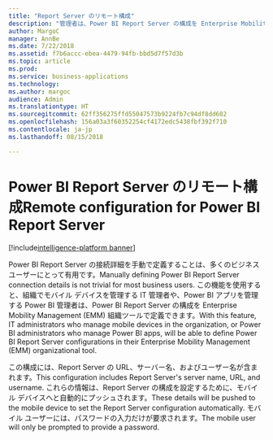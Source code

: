 ```yaml
---
title: "Report Server のリモート構成"
description: "管理者は、Power BI Report Server の構成を Enterprise Mobility Management (EMM) 組織ツールで定義できるようになります。"
author: MargoC
manager: AnnBe
ms.date: 7/22/2018
ms.assetid: f7b6accc-ebea-4479-94fb-bbd5d7f57d3b
ms.topic: article
ms.prod: 
ms.service: business-applications
ms.technology: 
ms.author: margoc
audience: Admin
ms.translationtype: HT
ms.sourcegitcommit: 62ff356275ffd55047573b9224fb7c94df8dd602
ms.openlocfilehash: 156a03a3f60352254cf4172edc5438fbf392f710
ms.contentlocale: ja-jp
ms.lasthandoff: 08/15/2018

---
```

# <a name="remote-configuration-for-power-bi-report-server"></a><span data-ttu-id="2b620-103">Power BI Report Server のリモート構成</span><span class="sxs-lookup"><span data-stu-id="2b620-103">Remote configuration for Power BI Report Server</span></span>

[!include[intelligence-platform banner](../../includes/intelligence-platform.md)]




<span data-ttu-id="2b620-104">Power BI Report Server の接続詳細を手動で定義することは、多くのビジネス ユーザーにとって有用です。</span><span class="sxs-lookup"><span data-stu-id="2b620-104">Manually defining Power BI Report Server connection details is not trivial for most business users.</span></span> <span data-ttu-id="2b620-105">この機能を使用すると、組織でモバイル デバイスを管理する IT 管理者や、Power BI アプリを管理する Power BI 管理者は、Power BI Report Server の構成を Enterprise Mobility Management (EMM) 組織ツールで定義できます。</span><span class="sxs-lookup"><span data-stu-id="2b620-105">With this feature, IT administrators who manage mobile devices in the organization, or Power BI administrators who manage Power BI apps, will be able to define Power BI Report Server configurations in their Enterprise Mobility Management (EMM) organizational tool.</span></span> 

<span data-ttu-id="2b620-106">この構成には、Report Server の URL、サーバー名、およびユーザー名が含まれます。</span><span class="sxs-lookup"><span data-stu-id="2b620-106">This configuration includes Report Server's server name, URL, and username.</span></span> <span data-ttu-id="2b620-107">これらの情報は、Report Server の構成を設定するために、モバイル デバイスへと自動的にプッシュされます。</span><span class="sxs-lookup"><span data-stu-id="2b620-107">These details will be pushed to the mobile device to set the Report Server configuration automatically.</span></span> <span data-ttu-id="2b620-108">モバイル ユーザーには、パスワードの入力だけが要求されます。</span><span class="sxs-lookup"><span data-stu-id="2b620-108">The mobile user will only be prompted to provide a password.</span></span>

